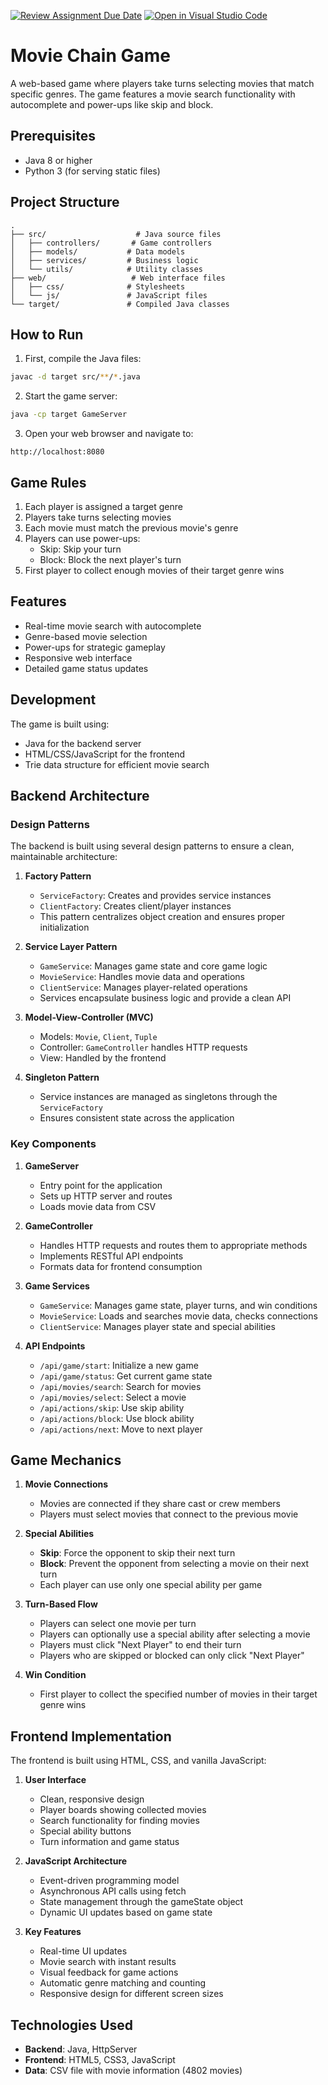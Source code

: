 [![Review Assignment Due Date](https://classroom.github.com/assets/deadline-readme-button-22041afd0340ce965d47ae6ef1cefeee28c7c493a6346c4f15d667ab976d596c.svg)](https://classroom.github.com/a/nK589Lr0)
[![Open in Visual Studio Code](https://classroom.github.com/assets/open-in-vscode-2e0aaae1b6195c2367325f4f02e2d04e9abb55f0b24a779b69b11b9e10269abc.svg)](https://classroom.github.com/online_ide?assignment_repo_id=18841678&assignment_repo_type=AssignmentRepo)
# Movie Chain Game

A web-based game where players take turns selecting movies that match specific genres. The game features a movie search functionality with autocomplete and power-ups like skip and block.

## Prerequisites

- Java 8 or higher
- Python 3 (for serving static files)

## Project Structure

```
.
├── src/                    # Java source files
│   ├── controllers/       # Game controllers
│   ├── models/           # Data models
│   ├── services/         # Business logic
│   └── utils/            # Utility classes
├── web/                   # Web interface files
│   ├── css/              # Stylesheets
│   └── js/               # JavaScript files
└── target/               # Compiled Java classes
```

## How to Run

1. First, compile the Java files:
```bash
javac -d target src/**/*.java
```

2. Start the game server:
```bash
java -cp target GameServer
```

3. Open your web browser and navigate to:
```
http://localhost:8080
```

## Game Rules

1. Each player is assigned a target genre
2. Players take turns selecting movies
3. Each movie must match the previous movie's genre
4. Players can use power-ups:
   - Skip: Skip your turn
   - Block: Block the next player's turn
5. First player to collect enough movies of their target genre wins

## Features

- Real-time movie search with autocomplete
- Genre-based movie selection
- Power-ups for strategic gameplay
- Responsive web interface
- Detailed game status updates

## Development

The game is built using:
- Java for the backend server
- HTML/CSS/JavaScript for the frontend
- Trie data structure for efficient movie search

## Backend Architecture

### Design Patterns

The backend is built using several design patterns to ensure a clean, maintainable architecture:

1. **Factory Pattern**
   - `ServiceFactory`: Creates and provides service instances
   - `ClientFactory`: Creates client/player instances
   - This pattern centralizes object creation and ensures proper initialization

2. **Service Layer Pattern**
   - `GameService`: Manages game state and core game logic
   - `MovieService`: Handles movie data and operations
   - `ClientService`: Manages player-related operations
   - Services encapsulate business logic and provide a clean API

3. **Model-View-Controller (MVC)**
   - Models: `Movie`, `Client`, `Tuple`
   - Controller: `GameController` handles HTTP requests
   - View: Handled by the frontend

4. **Singleton Pattern**
   - Service instances are managed as singletons through the `ServiceFactory`
   - Ensures consistent state across the application

### Key Components

1. **GameServer**
   - Entry point for the application
   - Sets up HTTP server and routes
   - Loads movie data from CSV

2. **GameController**
   - Handles HTTP requests and routes them to appropriate methods
   - Implements RESTful API endpoints
   - Formats data for frontend consumption

3. **Game Services**
   - `GameService`: Manages game state, player turns, and win conditions
   - `MovieService`: Loads and searches movie data, checks connections
   - `ClientService`: Manages player state and special abilities

4. **API Endpoints**
   - `/api/game/start`: Initialize a new game
   - `/api/game/status`: Get current game state
   - `/api/movies/search`: Search for movies
   - `/api/movies/select`: Select a movie
   - `/api/actions/skip`: Use skip ability
   - `/api/actions/block`: Use block ability
   - `/api/actions/next`: Move to next player

## Game Mechanics

1. **Movie Connections**
   - Movies are connected if they share cast or crew members
   - Players must select movies that connect to the previous movie

2. **Special Abilities**
   - **Skip**: Force the opponent to skip their next turn
   - **Block**: Prevent the opponent from selecting a movie on their next turn
   - Each player can use only one special ability per game

3. **Turn-Based Flow**
   - Players can select one movie per turn
   - Players can optionally use a special ability after selecting a movie
   - Players must click "Next Player" to end their turn
   - Players who are skipped or blocked can only click "Next Player"

4. **Win Condition**
   - First player to collect the specified number of movies in their target genre wins

## Frontend Implementation

The frontend is built using HTML, CSS, and vanilla JavaScript:

1. **User Interface**
   - Clean, responsive design
   - Player boards showing collected movies
   - Search functionality for finding movies
   - Special ability buttons
   - Turn information and game status

2. **JavaScript Architecture**
   - Event-driven programming model
   - Asynchronous API calls using fetch
   - State management through the gameState object
   - Dynamic UI updates based on game state

3. **Key Features**
   - Real-time UI updates
   - Movie search with instant results
   - Visual feedback for game actions
   - Automatic genre matching and counting
   - Responsive design for different screen sizes

## Technologies Used

- **Backend**: Java, HttpServer
- **Frontend**: HTML5, CSS3, JavaScript
- **Data**: CSV file with movie information (4802 movies)
